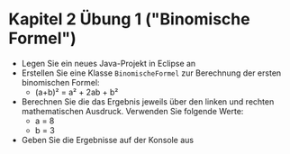 # Kapitel 2 Übung 1 ("Binomische Formel")

- Legen Sie ein neues Java-Projekt in Eclipse an
- Erstellen Sie eine Klasse ```BinomischeFormel``` zur Berechnung der ersten binomischen Formel:
  - (a+b)² = a² + 2ab + b²
- Berechnen Sie die das Ergebnis jeweils über den linken und rechten mathematischen Ausdruck. Verwenden Sie folgende Werte:
  - a = 8
  - b = 3
- Geben Sie die Ergebnisse auf der Konsole aus

